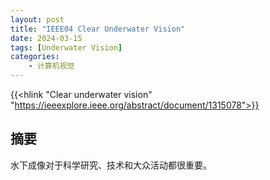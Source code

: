 ```yaml
---
layout: post
title: "IEEE04 Clear Underwater Vision"
date: 2024-03-15
tags: [Underwater Vision]
categories:
    - 计算机视觉
---
```


{{<hlink "Clear underwater vision" "https://ieeexplore.ieee.org/abstract/document/1315078">}}

## 摘要

水下成像对于科学研究、技术和大众活动都很重要。
